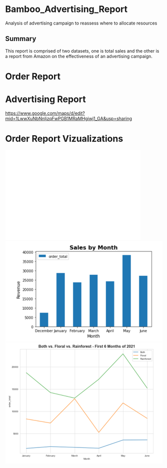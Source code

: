 # Bamboo_Advertising_Report
Analysis of advertising campaign to reassess where to allocate resources

## Summary
This report is comprised of two datasets, one is total sales and the other is a report from Amazon on the effectiveness of an advertising campaign.  





# Order Report

  
  

# Advertising Report


https://www.google.com/maps/d/edit?mid=1LwwXuNbNnIjzqFwPGB1MRaMHgiwj1_GA&usp=sharing


# Order Report Vizualizations
![](https://github.com/rstrong341/Bamboo_Advertising_Report/blob/main/images/sales-month.png)
![](https://github.com/rstrong341/Bamboo_Advertising_Report/blob/main/images/Sales%20by%20Month.PNG)
![](https://github.com/rstrong341/Bamboo_Advertising_Report/blob/main/images/Montly_Product_Sales.PNG)


